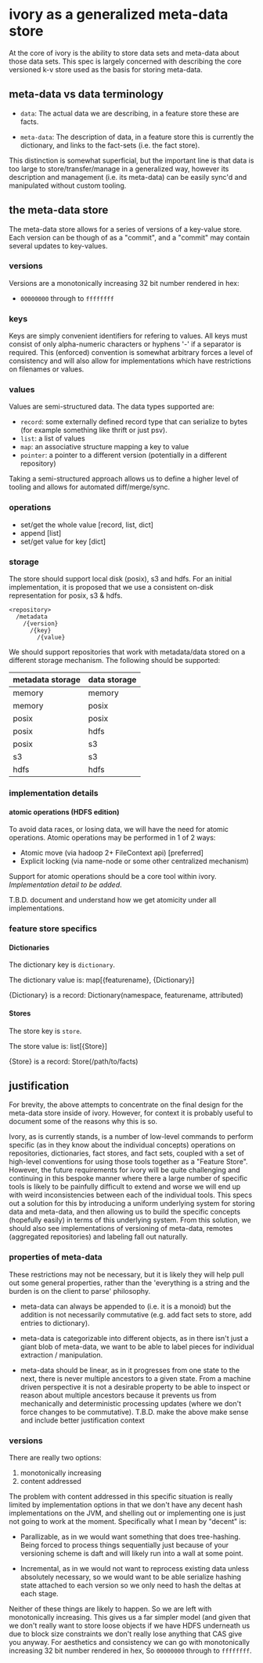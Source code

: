 ivory as a generalized meta-data store
======================================

At the core of ivory is the ability to store data sets and meta-data
about those data sets. This spec is largely concerned with describing
the core versioned k-v store used as the basis for storing meta-data.


meta-data vs data terminology
-----------------------------

  - `data`: The actual data we are describing, in a feature store
    these are facts.

  - `meta-data`: The description of data, in a feature store this is
     currently the dictionary, and links to the fact-sets (i.e. the
     fact store).

This distinction is somewhat superficial, but the important line is
that data is too large to store/transfer/manage in a generalized way,
however its description and management (i.e. its meta-data) can be
easily sync'd and manipulated without custom tooling.

the meta-data store
-------------------

The meta-data store allows for a series of versions of a key-value
store. Each version can be though of as a "commit", and a "commit" may
contain several updates to key-values.

### versions

Versions are a monotonically increasing 32 bit number rendered in hex:
 - `00000000` through to `ffffffff`

### keys

Keys are simply convenient identifiers for refering to values. All keys
must consist of only alpha-numeric characters or hyphens '-' if a
separator is required. This (enforced) convention is somewhat arbitrary
forces a level of consistency and will also allow for implementations
which have restrictions on filenames or values.

### values

Values are semi-structured data. The data types supported are:
  - `record`: some externally defined record type that can serialize to bytes (for example something like thrift or just psv).
  - `list`: a list of values
  - `map`: an associative structure mapping a key to value
  - `pointer`: a pointer to a different version (potentially in a different repository)

Taking a semi-structured approach allows us to define a higher level
of tooling and allows for automated diff/merge/sync.

### operations

  - set/get the whole value [record, list, dict]
  - append [list]
  - set/get value for key [dict]

### storage

The store should support local disk (posix), s3 and hdfs. For an
initial implementation, it is proposed that we use a consistent
on-disk representation for posix, s3 & hdfs.

```
<repository>
  /metadata
    /{version}
      /{key}
        /{value}
```

We should support repositories that work with metadata/data stored
on a different storage mechanism. The following should be supported:

|metadata storage  |data storage |
|------------------|-------------|
|memory            |memory       |
|memory            |posix        |
|posix             |posix        |
|posix             |hdfs         |
|posix             |s3           |
|s3                |s3           |
|hdfs              |hdfs         |


### implementation details

#### atomic operations (HDFS edition)

To avoid data races, or losing data, we will have the need for atomic
operations. Atomic operations may be performed in 1 of 2 ways:
 - Atomic move (via hadoop 2+ FileContext api) [preferred]
 - Explicit locking (via name-node or some other centralized mechanism)

Support for atomic operations should be a core tool within ivory.
*Implementation detail to be added*.

T.B.D. document and understand how we get atomicity under all
implementations.


### feature store specifics

#### Dictionaries

The dictionary key is `dictionary`.

The dictionary value is:  map[{featurename}, {Dictionary}]

{Dictionary} is a record: Dictionary(namespace, featurename, attributed)

#### Stores

The store key is `store`.

The store value is: list[{Store}]

{Store} is a record: Store(/path/to/facts)


justification
-------------

For brevity, the above attempts to concentrate on the final design for
the meta-data store inside of ivory. However, for context it is
probably useful to document some of the reasons why this is so.

Ivory, as is currently stands, is a number of low-level commands to
perform specific (as in they know about the individual concepts)
operations on repositories, dictionaries, fact stores, and fact sets,
coupled with a set of high-level conventions for using those tools
together as a "Feature Store". However, the future requirements for
ivory will be quite challenging and continuing in this bespoke manner
where there a large number of specific tools is likely to be painfully
difficult to extend and worse we will end up with weird
inconsistencies between each of the individual tools. This specs out a
solution for this by introducing a uniform underlying system for
storing data and meta-data, and then allowing us to build the specific
concepts (hopefully easily) in terms of this underlying system. From
this solution, we should also see implementations of versioning of
meta-data, remotes (aggregated repositories) and labeling fall out
naturally.

### properties of meta-data

These restrictions may not be necessary, but it is likely they will
help pull out some general properties, rather than the 'everything is
a string and the burden is on the client to parse' philosophy.

 - meta-data can always be appended to (i.e. it is a monoid) but the
   addition is not necessarily commutative (e.g. add fact sets to
   store, add entries to dictionary).

 - meta-data is categorizable into different objects, as in there isn't
   just a giant blob of meta-data, we want to be able to label pieces
   for individual extraction / manipulation.

 - meta-data should be linear, as in it progresses from one state to
   the next, there is never multiple ancestors to a given state. From
   a machine driven perspective it is not a desirable property to be
   able to inspect or reason about multiple ancestors because it
   prevents us from mechanically and deterministic processing
   updates (where we don't force changes to be commutative).
   T.B.D. make the above make sense and include better justification context


### versions

There are really two options:
 1. monotonically increasing
 2. content addressed

The problem with content addressed in this specific situation is
really limited by implementation options in that we don't have any
decent hash implementations on the JVM, and shelling out or
implementing one is just not going to work at the
moment. Specifically what I mean by "decent" is:

 - Parallizable, as in we would want something that does tree-hashing.
   Being forced to process things sequentially just because of your
   versioning scheme is daft and will likely run into a wall at some
   point.

 - Incremental, as in we would not want to reprocess existing data
   unless absolutely necessary, so we would want to be able serialize
   hashing state attached to each version so we only need to hash
   the deltas at each stage.

Neither of these things are likely to happen. So we are left with
monotonically increasing. This gives us a far simpler model (and given
that we don't really want to store loose objects if we have HDFS
underneath us due to block size constraints we don't really lose
anything that CAS give you anyway. For aesthetics and consistency
we can go with monotonically increasing 32 bit number rendered in hex,
So `00000000` through to `ffffffff`.
